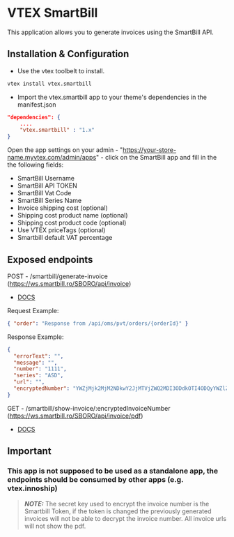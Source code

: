 # VTEX SmartBill

This application allows you to generate invoices using the SmartBill API.

## Installation & Configuration

- Use the vtex toolbelt to install.

```bash
vtex install vtex.smartbill
```

- Import the vtex.smartbill app to your theme's dependencies in the manifest.json

```json
"dependencies": {
    ....
    "vtex.smartbill" : "1.x"
}
```

Open the app settings on your admin - "https://your-store-name.myvtex.com/admin/apps" - click on the SmartBill app and fill in the the following fields:

- SmartBill Username
- SmartBill API TOKEN
- SmartBill Vat Code
- SmartBill Series Name
- Invoice shipping cost (optional)
- Shipping cost product name (optional)
- Shipping cost product code (optional)
- Use VTEX priceTags (optional)
- Smartbill default VAT percentage

## Exposed endpoints

POST - /smartbill/generate-invoice (https://ws.smartbill.ro/SBORO/api/invoice)

- [DOCS](https://api.smartbill.ro/#!/Facturi/addInvoicePublicApi)

Request Example:

```json
{ "order": "Response from /api/oms/pvt/orders/{orderId}" }
```

Response Example:

```json
{
  "errorText": "",
  "message": "",
  "number": "1111",
  "series": "ASD",
  "url": "",
  "encryptedNumber": "YWZjMjk2MjM2NDkwY2JjMTVjZWQ2MDI3ODdkOTI4ODQyYWZlZTI4OTE3NmQ1MWI5NTNiZDVjMDQxMzkzOTdhZjQrQ2NyWjd4cnFqTVhOY1RPWUV6T3c9PTYyZDBlMmQ4ZDY1YjMzNGViNWM3MDFhNmM3ZjM2OTZiNWU5NDU2YzYyZDg5MDRkMGQwNmFmN2E0ZWM1MTM2Yjg="
}
```

GET - /smartbill/show-invoice/:encryptedInvoiceNumber (https://ws.smartbill.ro/SBORO/api/invoice/pdf)

- [DOCS](https://api.smartbill.ro/#!/Facturi/getFile)

## Important

### This app is not supposed to be used as a standalone app, the endpoints should be consumed by other apps (e.g. vtex.innoship)

> **_NOTE:_** The secret key used to encrypt the invoice number is the Smartbill Token, if the token is changed the previously generated invoices will not be able to decrypt the invoice number. All invoice urls will not show the pdf.
